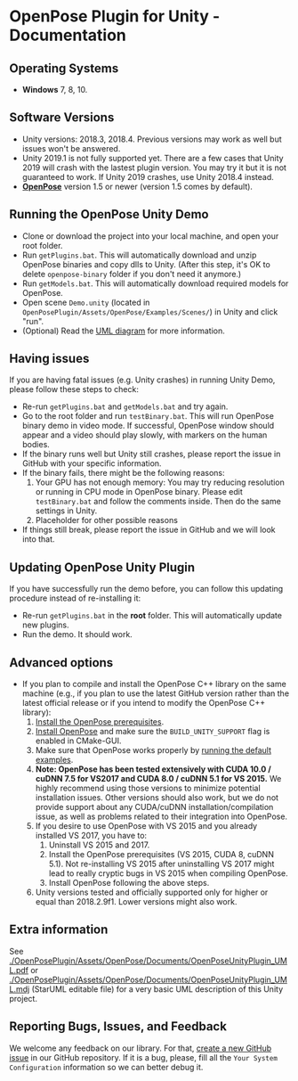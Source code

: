# OpenPose Plugin for Unity - Documentation



## Operating Systems
- **Windows** 7, 8, 10.



## Software Versions
- Unity versions: 2018.3, 2018.4. Previous versions may work as well but issues won't be answered.
- Unity 2019.1 is not fully supported yet. There are a few cases that Unity 2019 will crash with the lastest plugin version. You may try it but it is not guaranteed to work. If Unity 2019 crashes, use Unity 2018.4 instead. 
- [**OpenPose**](https://github.com/CMU-Perceptual-Computing-Lab/openpose) version 1.5 or newer (version 1.5 comes by default).



## Running the OpenPose Unity Demo
- Clone or download the project into your local machine, and open your root folder. 
- Run `getPlugins.bat`. This will automatically download and unzip OpenPose binaries and copy dlls to Unity. (After this step, it's OK to delete `openpose-binary` folder if you don't need it anymore.)
- Run `getModels.bat`. This will automatically download required models for OpenPose.
- Open scene `Demo.unity` (located in `OpenPosePlugin/Assets/OpenPose/Examples/Scenes/`) in Unity and click "run".
- (Optional) Read the [UML diagram](./OpenPoseUnityPlugin_UML.pdf) for more information.



## Having issues
If you are having fatal issues (e.g. Unity crashes) in running Unity Demo, please follow these steps to check: 
 - Re-run `getPlugins.bat` and `getModels.bat` and try again. 
 - Go to the root folder and run `testBinary.bat`. This will run OpenPose binary demo in video mode. If successful, OpenPose window should appear and a video should play slowly, with markers on the human bodies. 
 - If the binary runs well but Unity still crashes, please report the issue in GitHub with your specific information. 
 - If the binary fails, there might be the following reasons: 
   1. Your GPU has not enough memory: You may try reducing resolution or running in CPU mode in OpenPose binary. Please edit `testBinary.bat` and follow the comments inside. Then do the same settings in Unity. 
   2. Placeholder for other possible reasons 
 - If things still break, please report the issue in GitHub and we will look into that. 
 


## Updating OpenPose Unity Plugin
If you have successfully run the demo before, you can follow this updating procedure instead of re-installing it: 
 - Re-run `getPlugins.bat` in the **root** folder. This will automatically update new plugins. 
 - Run the demo. It should work. 



## Advanced options
- If you plan to compile and install the OpenPose C++ library on the same machine (e.g., if you plan to use the latest GitHub version rather than the latest official release or if you intend to modify the OpenPose C++ library):
    1. [Install the OpenPose prerequisites](https://github.com/CMU-Perceptual-Computing-Lab/openpose/blob/master/doc/installation.md#prerequisites).
    2. [Install OpenPose](https://github.com/CMU-Perceptual-Computing-Lab/openpose/blob/master/doc/installation.md) and make sure the `BUILD_UNITY_SUPPORT` flag is enabled in CMake-GUI.
    3. Make sure that OpenPose works properly by [running the default examples](https://github.com/CMU-Perceptual-Computing-Lab/openpose/blob/master/doc/quick_start.md#quick-start).
    4. **Note: OpenPose has been tested extensively with CUDA 10.0 / cuDNN 7.5 for VS2017 and CUDA 8.0 / cuDNN 5.1 for VS 2015.** We highly recommend using those versions to minimize potential installation issues. Other versions should also work, but we do not provide support about any CUDA/cuDNN installation/compilation issue, as well as problems related to their integration into OpenPose.
    5. If you desire to use OpenPose with VS 2015 and you already installed VS 2017, you have to:
        1. Uninstall VS 2015 and 2017.
        2. Install the OpenPose prerequisites (VS 2015, CUDA 8, cuDNN 5.1). Not re-installing VS 2015 after uninstalling VS 2017 might lead to really cryptic bugs in VS 2015 when compiling OpenPose.
        3. Install OpenPose following the above steps.
    6. Unity versions tested and officially supported only for higher or equal than 2018.2.9f1. Lower versions might also work. 


## Extra information
See [./OpenPosePlugin/Assets/OpenPose/Documents/OpenPoseUnityPlugin_UML.pdf](./OpenPoseUnityPlugin_UML.pdf) or [./OpenPosePlugin/Assets/OpenPose/Documents/OpenPoseUnityPlugin_UML.mdj](./OpenPoseUnityPlugin_UML.mdj) (StarUML editable file) for a very basic UML description of this Unity project.



## Reporting Bugs, Issues, and Feedback
We welcome any feedback on our library. For that, [create a new GitHub issue](https://github.com/CMU-Perceptual-Computing-Lab/openpose_unity_plugin/issues/new) in our GitHub repository. If it is a bug, please, fill all the `Your System Configuration` information so we can better debug it.
